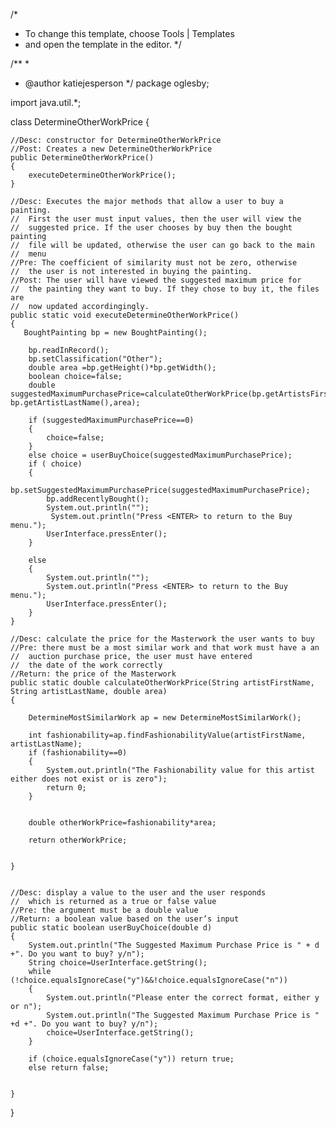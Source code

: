 /*
 * To change this template, choose Tools | Templates
 * and open the template in the editor.
 */

/**
 *
 * @author katiejesperson
 */
 package oglesby;

import java.util.*;



class DetermineOtherWorkPrice {

    //Desc: constructor for DetermineOtherWorkPrice
    //Post: Creates a new DetermineOtherWorkPrice
    public DetermineOtherWorkPrice()
    {
        executeDetermineOtherWorkPrice();
    }

    //Desc: Executes the major methods that allow a user to buy a painting.
    //  First the user must input values, then the user will view the
    //  suggested price. If the user chooses by buy then the bought painting
    //  file will be updated, otherwise the user can go back to the main
    //  menu
    //Pre: The coefficient of similarity must not be zero, otherwise
    //  the user is not interested in buying the painting.
    //Post: The user will have viewed the suggested maximum price for
    //  the painting they want to buy. If they chose to buy it, the files are
    //  now updated accordingingly.
    public static void executeDetermineOtherWorkPrice()
    {
       BoughtPainting bp = new BoughtPainting();

        bp.readInRecord();
        bp.setClassification("Other");
        double area =bp.getHeight()*bp.getWidth();
        boolean choice=false;
        double suggestedMaximumPurchasePrice=calculateOtherWorkPrice(bp.getArtistsFirstName(), bp.getArtistLastName(),area);

        if (suggestedMaximumPurchasePrice==0)
        {
            choice=false;
        }
        else choice = userBuyChoice(suggestedMaximumPurchasePrice);
        if ( choice)
        {
            bp.setSuggestedMaximumPurchasePrice(suggestedMaximumPurchasePrice);
            bp.addRecentlyBought();
            System.out.println("");
             System.out.println("Press <ENTER> to return to the Buy menu.");
            UserInterface.pressEnter();
        }

        else
        {
            System.out.println("");
            System.out.println("Press <ENTER> to return to the Buy menu.");
            UserInterface.pressEnter();
        }
    }

    //Desc: calculate the price for the Masterwork the user wants to buy
    //Pre: there must be a most similar work and that work must have a an
    //  auction purchase price, the user must have entered
    //  the date of the work correctly
    //Return: the price of the Masterwork
    public static double calculateOtherWorkPrice(String artistFirstName, String artistLastName, double area)
    {

        DetermineMostSimilarWork ap = new DetermineMostSimilarWork();

    	int fashionability=ap.findFashionabilityValue(artistFirstName, artistLastName);
        if (fashionability==0)
        {
            System.out.println("The Fashionability value for this artist either does not exist or is zero");
            return 0;
        }


        double otherWorkPrice=fashionability*area;

        return otherWorkPrice;


    }


    //Desc: display a value to the user and the user responds
    //  which is returned as a true or false value
    //Pre: the argument must be a double value
    //Return: a boolean value based on the user’s input
    public static boolean userBuyChoice(double d)
    {
    	System.out.println("The Suggested Maximum Purchase Price is " + d +". Do you want to buy? y/n");
    	String choice=UserInterface.getString();
        while (!choice.equalsIgnoreCase("y")&&!choice.equalsIgnoreCase("n"))
        {
            System.out.println("Please enter the correct format, either y or n");
            System.out.println("The Suggested Maximum Purchase Price is " +d +". Do you want to buy? y/n");
            choice=UserInterface.getString();
        }

        if (choice.equalsIgnoreCase("y")) return true;
        else return false;


    }

}
